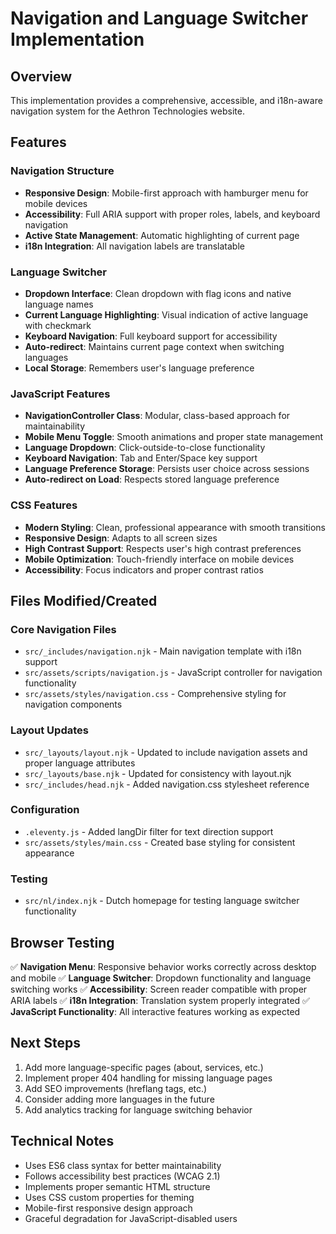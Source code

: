 # Navigation and Language Switcher Implementation

## Overview
This implementation provides a comprehensive, accessible, and i18n-aware navigation system for the Aethron Technologies website.

## Features

### Navigation Structure
- **Responsive Design**: Mobile-first approach with hamburger menu for mobile devices
- **Accessibility**: Full ARIA support with proper roles, labels, and keyboard navigation
- **Active State Management**: Automatic highlighting of current page
- **i18n Integration**: All navigation labels are translatable

### Language Switcher
- **Dropdown Interface**: Clean dropdown with flag icons and native language names
- **Current Language Highlighting**: Visual indication of active language with checkmark
- **Keyboard Navigation**: Full keyboard support for accessibility
- **Auto-redirect**: Maintains current page context when switching languages
- **Local Storage**: Remembers user's language preference

### JavaScript Features
- **NavigationController Class**: Modular, class-based approach for maintainability
- **Mobile Menu Toggle**: Smooth animations and proper state management
- **Language Dropdown**: Click-outside-to-close functionality
- **Keyboard Navigation**: Tab and Enter/Space key support
- **Language Preference Storage**: Persists user choice across sessions
- **Auto-redirect on Load**: Respects stored language preference

### CSS Features
- **Modern Styling**: Clean, professional appearance with smooth transitions
- **Responsive Design**: Adapts to all screen sizes
- **High Contrast Support**: Respects user's high contrast preferences
- **Mobile Optimization**: Touch-friendly interface on mobile devices
- **Accessibility**: Focus indicators and proper contrast ratios

## Files Modified/Created

### Core Navigation Files
- `src/_includes/navigation.njk` - Main navigation template with i18n support
- `src/assets/scripts/navigation.js` - JavaScript controller for navigation functionality
- `src/assets/styles/navigation.css` - Comprehensive styling for navigation components

### Layout Updates
- `src/_layouts/layout.njk` - Updated to include navigation assets and proper language attributes
- `src/_layouts/base.njk` - Updated for consistency with layout.njk
- `src/_includes/head.njk` - Added navigation.css stylesheet reference

### Configuration
- `.eleventy.js` - Added langDir filter for text direction support
- `src/assets/styles/main.css` - Created base styling for consistent appearance

### Testing
- `src/nl/index.njk` - Dutch homepage for testing language switcher functionality

## Browser Testing
✅ **Navigation Menu**: Responsive behavior works correctly across desktop and mobile
✅ **Language Switcher**: Dropdown functionality and language switching works
✅ **Accessibility**: Screen reader compatible with proper ARIA labels
✅ **i18n Integration**: Translation system properly integrated
✅ **JavaScript Functionality**: All interactive features working as expected

## Next Steps
1. Add more language-specific pages (about, services, etc.)
2. Implement proper 404 handling for missing language pages
3. Add SEO improvements (hreflang tags, etc.)
4. Consider adding more languages in the future
5. Add analytics tracking for language switching behavior

## Technical Notes
- Uses ES6 class syntax for better maintainability
- Follows accessibility best practices (WCAG 2.1)
- Implements proper semantic HTML structure
- Uses CSS custom properties for theming
- Mobile-first responsive design approach
- Graceful degradation for JavaScript-disabled users
